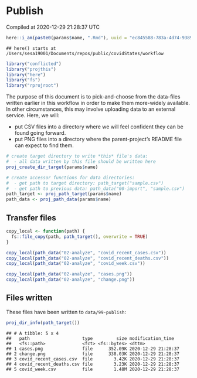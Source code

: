 Publish
================
Compiled at 2020-12-29 21:28:37 UTC

``` r
here::i_am(paste0(params$name, ".Rmd"), uuid = "ec845588-783a-4d74-9389-81c54875c3c3")
```

    ## here() starts at /Users/sesa19001/Documents/repos/public/covidStates/workflow

``` r
library("conflicted")
library("projthis")
library("here")
library("fs")
library("rprojroot")
```

The purpose of this document is to pick-and-choose from the data-files
written earlier in this workflow in order to make them more-widely
available. In other circumstances, this may involve uploading data to an
external service. Here, we will:

-   put CSV files into a directory where we will feel confident they can
    be found going forward.
-   put PNG files into a directory where the parent-project’s README
    file can expect to find them.

``` r
# create target directory to write *this* file's data: 
#  - all data written by this file should be written here
proj_create_dir_target(params$name)

# create accessor functions for data directories:
#  - get path to target directory: path_target("sample.csv")
#  - get path to previous data: path_data("00-import", "sample.csv")
path_target <- proj_path_target(params$name)
path_data <- proj_path_data(params$name)
```

## Transfer files

``` r
copy_local <- function(path) {
  fs::file_copy(path, path_target(), overwrite = TRUE)
}

copy_local(path_data("02-analyze", "covid_recent_cases.csv"))
copy_local(path_data("02-analyze", "covid_recent_deaths.csv"))
copy_local(path_data("02-analyze", "covid_week.csv"))
```

``` r
copy_local(path_data("02-analyze", "cases.png"))
copy_local(path_data("02-analyze", "change.png"))
```

## Files written

These files have been written to `data/99-publish`:

``` r
proj_dir_info(path_target())
```

    ## # A tibble: 5 x 4
    ##   path                    type         size modification_time  
    ##   <fs::path>              <fct> <fs::bytes> <dttm>             
    ## 1 cases.png               file      352.09K 2020-12-29 21:28:37
    ## 2 change.png              file      338.03K 2020-12-29 21:28:37
    ## 3 covid_recent_cases.csv  file        3.42K 2020-12-29 21:28:37
    ## 4 covid_recent_deaths.csv file        3.23K 2020-12-29 21:28:37
    ## 5 covid_week.csv          file        1.48M 2020-12-29 21:28:37
